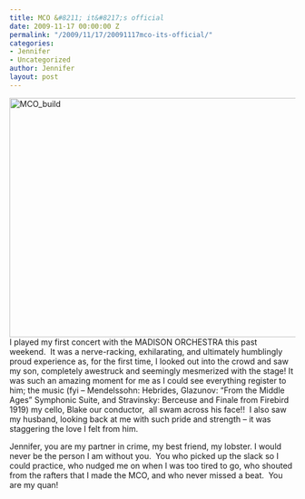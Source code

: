 ```yaml
---
title: MCO &#8211; it&#8217;s official
date: 2009-11-17 00:00:00 Z
permalink: "/2009/11/17/20091117mco-its-official/"
categories:
- Jennifer
- Uncategorized
author: Jennifer
layout: post
---
```


<img title="MCO_build" height="422" alt="MCO_build" width="950" class="alignleft size-full wp-image-556" src="/teamelam/assets/images/MCO-and-8211-itand-8217-s-official/1259673769000-missing.jpg" />I played my first concert with the MADISON ORCHESTRA this past weekend.  It was a nerve-racking, exhilarating, and ultimately humblingly proud experience as, for the first time, I looked out into the crowd and saw my son, completely awestruck and seemingly mesmerized with the stage! It was such an amazing moment for me as I could see everything register to him; the music (fyi &#8211; Mendelssohn: Hebrides, Glazunov: “From the Middle Ages” Symphonic Suite, and Stravinsky: Berceuse and Finale from Firebird 1919) my cello, Blake our conductor,  all swam across his face!!  I also saw my husband, looking back at me with such pride and strength &#8211; it was staggering the love I felt from him.

Jennifer, you are my partner in crime, my best friend, my lobster. I would never be the person I am without you.  You who picked up the slack so I could practice, who nudged me on when I was too tired to go, who shouted from the rafters that I made the MCO, and who never missed a beat.  You are my quan!
